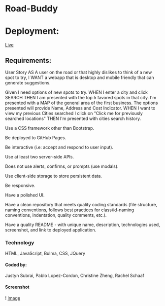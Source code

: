 # Road-Buddy

# Deployment:
[Live](https://justynsubrai.github.io/Road-Buddy/)

## Requirements:

User Story 
AS A user on the road or that highly dislikes to think of a new spot to try, I WANT a webapp that is desktop and mobile friendly that can generate suggestions.

Given I need options of new spots to try. WHEN I enter a city and click SEARCH THEN I am presented with the top 5 favored spots in that city. I'm presented with a MAP of the general area of the first business. The options presented will provide Name, Address and Cost Indicator. WHEN I want to view my previous Cities searched I click on "Click me for previously searched locations" THEN I'm presented with cities search history.

Use a CSS framework other than Bootstrap.

Be deployed to GitHub Pages.

Be interactive (i.e: accept and respond to user input).

Use at least two server-side APIs.

Does not use alerts, confirms, or prompts (use modals).

Use client-side storage to store persistent data.

Be responsive.

Have a polished UI.

Have a clean repository that meets quality coding standards (file structure, naming conventions, follows best practices for class/id-naming conventions, indentation, quality comments, etc.).

Have a quality README - with unique name, description, technologies used, screenshot, and link to deployed application.

### Technology
HTML, JavaScript, Bulma, CSS, JQuery

#### Coded by:
Justyn Subrai, Pablo Lopez-Cordon, Christine Zheng, Rachel Schaaf

#### Screenshot
! [Image](https://github.com/JustynSubrai/Road-Buddy/blob/develop-main/assets/images/img1.png)